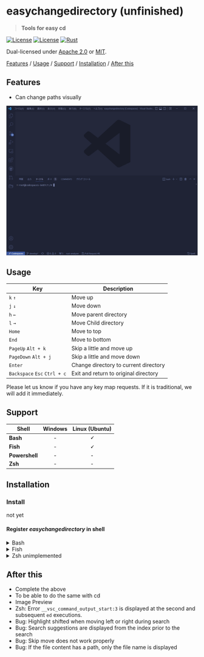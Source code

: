 # easychangedirectory (unfinished)

> **Tools for easy cd**

[![License](https://img.shields.io/badge/license-Apache%202.0-blue?style=flat-square)](LICENSE-APACHE)
[![License](https://img.shields.io/badge/license-MIT-blue?style=flat-square)](LICENSE-MIT)
[![Rust](https://github.com/shsyss/easychangedirectory/actions/workflows/rust.yml/badge.svg)](https://github.com/shsyss/easychangedirectory/actions/workflows/rust.yml)

Dual-licensed under [Apache 2.0](LICENSE-APACHE) or [MIT](LICENSE-MIT).

[Features](#features) / [Usage](#usage) / [Support](#support) / [Installation](#installation) / [After this](#after-this)

## Features

- Can change paths visually

![demo](./assets/demo.gif)

## Usage

| Key                          | Description                           |
| ---------------------------- | ------------------------------------- |
| `k` `↑`                      | Move up                               |
| `j` `↓`                      | Move down                             |
| `h` `←`                      | Move parent directory                 |
| `l` `→`                      | Move Child directory                  |
| `Home`                       | Move to top                           |
| `End`                        | Move to bottom                        |
| `PageUp` `Alt + k`           | Skip a little and move up             |
| `PageDown` `Alt + j`         | Skip a little and move down           |
| `Enter`                      | Change directory to current directory |
| `Backspace` `Esc` `Ctrl + c` | Exit and return to original directory |

Please let us know if you have any key map requests. If it is traditional, we will add it immediately.

## Support

| Shell          | Windows       | Linux (Ubuntu) |
| ---------------|:-------------:|:--------------:|
| **Bash**       | -             | **&#128504;**  |
| **Fish**       | -             | **&#128504;**  |
| **Powershell** | -             | -              |
| **Zsh**        | -             | -              |

## Installation

### Install
not yet

#### Register ***easychangedirectory*** in shell

<details>
<summary>Bash</summary>
Add to `~/.bashrc`. (Change as necessary)

```
eval "$(easychangedirectory --init bash)"
```
Run `. ~/.bashrc` as needed
</details>

<details>
<summary>Fish</summary>
Add to `~/.config/fish/config.fish`. (Change as necessary)

```
easychangedirectory --init fish | source
```
Run `. ~/.config/fish/config.fish` as needed
</details>

<details>
<summary>Zsh unimplemented</summary>
Add to `~/.zshrc`. (Change as necessary)

```
eval "$(easychangedirectory --init zsh)"
```
Run `. ~/.zshrc` as needed
</details>

## After this

- Complete the above
- To be able to do the same with cd
- Image Preview
- Zsh: Error `__vsc_command_output_start:3` is displayed at the second and subsequent `ed` executions.
- Bug: Highlight shifted when moving left or right during search
- Bug: Search suggestions are displayed from the index prior to the search
- Bug: Skip move does not work properly
- Bug: If the file content has a path, only the file name is displayed
